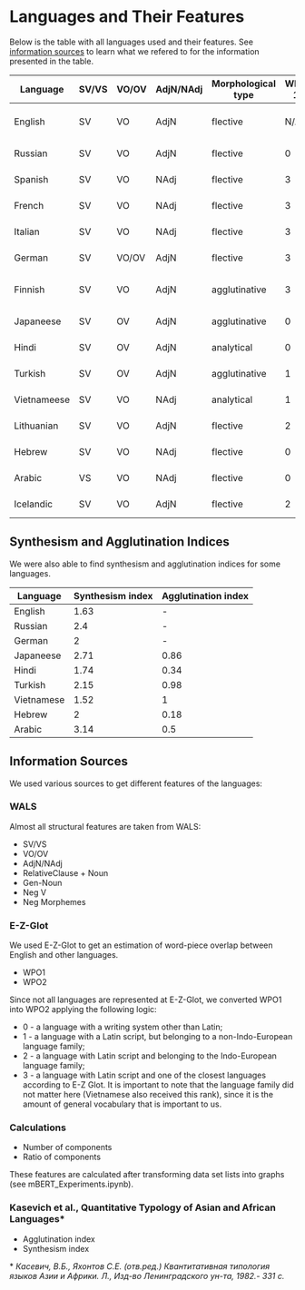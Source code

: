 # Languages and Their Features

Below is the table with all languages used and their features.
See <a href="#sources">information sources</a> to learn what we refered to for the information presented in the table.

Language|SV/VS|VO/OV|AdjN/NAdj|Morphological type|WPO 1|WPO 2|Number of components|Ratio of components|RelativeClause + Noun|Gen-Noun|Neg V|Neg Morphemes
--|--|--|--|--|--|--|--|--|--|--|--|--
English|SV|VO|AdjN|flective|N/A|N/A|N/A|N/A|Noun-Relative clause|No dominant order|NegV|Negative particle
Russian|SV|VO|AdjN|flective|0|0|13886|69|Noun-Relative clause|Noun-Genitive|NegV|Negative particle
Spanish|SV|VO|NAdj|flective|3|29.00|16235|81|Noun-Relative clause|Noun-Genitive|NegV|Negative particle
French|SV|VO|NAdj|flective|3|46.00|15434|77|Noun-Relative clause|Noun-Genitive|OptDoubleNeg: (Neg)Vneg|Negative particle
Italian|SV|VO|NAdj|flective|3|37.00|8555|42|Noun-Relative clause|Noun-Genitive|NegV|Negative particle
German|SV|VO/OV|AdjN|flective|3|51.00|14742|73|Noun-Relative clause|Noun-Genitive|Type 1 / Type 2|Negative particle
Finnish|SV|VO|AdjN|agglutinative|3|34.00|13847|69|Noun-Relative clause|	Genitive-Noun|NegV|Negative auxiliary verb
Japaneese|SV|OV|AdjN|agglutinative|0|0|16178|80|Relative clause-Noun|Genitive-Noun|[V-Neg]|Negative affix
Hindi|SV|OV|AdjN|analytical|0|0|8156|40|Correlative|	Genitive-Noun|NegV|Negative affix
Turkish|SV|OV|AdjN|agglutinative|1|10|18457|92|Relative clause-Noun|	Genitive-Noun|[V-Neg]|Negative affix
Vietnameese|SV|VO|NAdj|analytical|1|10|4677|23|Noun-Relative clause|Noun-Genitive|NegV|Negative word| unclear if verb or particle
Lithuanian|SV|VO|AdjN|flective|2|20|7165|35|Noun-Relative clause|	Genitive-Noun|[Neg-V]|Negative affix
Hebrew|SV|VO|NAdj|flective|0|0|14721|73|Noun-Relative clause|Noun-Genitive|NegV|Negative particle
Arabic|VS|VO|NAdj|flective|0|0|16970|84|Noun-Relative clause|Noun-Genitive|NegV|Negative particle
Icelandic|SV|VO|AdjN|flective|2|20|7934|39|Noun-Relative clause|Noun-Genitive|Type 1 / Type 2|Negative particle

## Synthesism and Agglutination Indices

We were also able to find synthesism and agglutination indices for some languages.

Language|	Synthesism index|	Agglutination index
--|--|--
English|	1.63	| -
Russian	|2.4	|-
German	|2| -	
Japaneese	| 2.71|	0.86
Hindi	|1.74	|0.34
Turkish	|2.15	|0.98
Vietnamese|	1.52	|1
Hebrew|	2	|0.18
Arabic|	3.14|	0.5


## <a name="sources">Information Sources</a> 

We used various sources to get different features of the languages:

### WALS

Almost all structural features are taken from WALS:
* SV/VS
* VO/OV
* AdjN/NAdj
* RelativeClause + Noun
* Gen-Noun
* Neg V
* Neg Morphemes

### E-Z-Glot 

We used E-Z-Glot to get an estimation of word-piece overlap between English and other languages.

* WPO1
* WPO2

Since not all languages are represented at E-Z-Glot, we converted WPO1 into WPO2 applying the following logic:
- 0 - a language with a writing system other than Latin;
- 1 - a language with a Latin script, but belonging to a non-Indo-European language family;
- 2 - a language with Latin script and belonging to the Indo-European language family;
- 3 - a language with Latin script and one of the closest languages according to E-Z Glot. It is important to note that the language family did not matter here (Vietnamese also received this rank), since it is the amount of general vocabulary that is important to us.

### Calculations

* Number of components
* Ratio of components

These features are calculated after transforming data set lists into graphs (see mBERT_Experiments.ipynb).

### Kasevich et al., Quantitative Typology of Asian and African Languages\*

* Agglutination index
* Synthesism index

\* _Касевич, В.Б., Яхонтов С.Е. (отв.ред.) Квантитативная типология языков Азии и Африки. Л., Изд-во Ленинградского ун-та, 1982.- 331 с._
